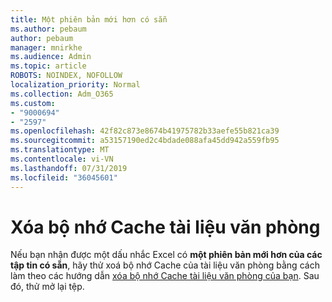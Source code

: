 ```yaml
---
title: Một phiên bản mới hơn có sẵn
ms.author: pebaum
author: pebaum
manager: mnirkhe
ms.audience: Admin
ms.topic: article
ROBOTS: NOINDEX, NOFOLLOW
localization_priority: Normal
ms.collection: Adm_O365
ms.custom:
- "9000694"
- "2597"
ms.openlocfilehash: 42f82c873e8674b41975782b33aefe55b821ca39
ms.sourcegitcommit: a53157190ed2c4bdade088afa45dd942a559fb95
ms.translationtype: MT
ms.contentlocale: vi-VN
ms.lasthandoff: 07/31/2019
ms.locfileid: "36045601"
---
```

# <a name="delete-the-office-document-cache"></a>Xóa bộ nhớ Cache tài liệu văn phòng

Nếu bạn nhận được một dấu nhắc Excel có **một phiên bản mới hơn của các tập tin có sẵn**, hãy thử xoá bộ nhớ Cache của tài liệu văn phòng bằng cách làm theo các hướng dẫn [xóa bộ nhớ Cache tài liệu văn phòng của bạn](https://support.office.com/article/b1d3765e-d71b-4bb8-99ca-acd22c42995d). Sau đó, thử mở lại tệp.
